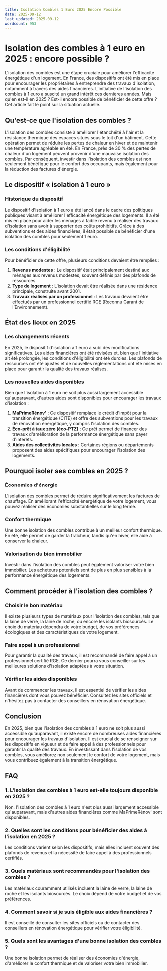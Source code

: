 ```yaml
---
title: Isolation Combles 1 Euro 2025 Encore Possible
date: 2025-09-12
last_updated: 2025-09-12
wordcount: 953
---
```


# Isolation des combles à 1 euro en 2025 : encore possible ?

L'isolation des combles est une étape cruciale pour améliorer l'efficacité énergétique d'un logement. En France, des dispositifs ont été mis en place pour encourager les propriétaires à entreprendre des travaux d'isolation, notamment à travers des aides financières. L'initiative de l'isolation des combles à 1 euro a suscité un grand intérêt ces dernières années. Mais qu'en est-il en 2025 ? Est-il encore possible de bénéficier de cette offre ? Cet article fait le point sur la situation actuelle.

## Qu'est-ce que l'isolation des combles ?

L'isolation des combles consiste à améliorer l'étanchéité à l'air et la résistance thermique des espaces situés sous le toit d'un bâtiment. Cette opération permet de réduire les pertes de chaleur en hiver et de maintenir une température agréable en été. En France, près de 30 % des pertes de chaleur d'un logement peuvent provenir d'une mauvaise isolation des combles. Par conséquent, investir dans l'isolation des combles est non seulement bénéfique pour le confort des occupants, mais également pour la réduction des factures d'énergie.

## Le dispositif « isolation à 1 euro »

### Historique du dispositif

Le dispositif d'isolation à 1 euro a été lancé dans le cadre des politiques publiques visant à améliorer l'efficacité énergétique des logements. Il a été mis en place pour aider les ménages à faible revenu à réaliser des travaux d'isolation sans avoir à supporter des coûts prohibitifs. Grâce à des subventions et des aides financières, il était possible de bénéficier d'une isolation des combles pour seulement 1 euro.

### Les conditions d'éligibilité

Pour bénéficier de cette offre, plusieurs conditions devaient être remplies :

1. **Revenus modestes** : Le dispositif était principalement destiné aux ménages aux revenus modestes, souvent définis par des plafonds de ressources.
2. **Type de logement** : L'isolation devait être réalisée dans une résidence principale, construite avant 2001.
3. **Travaux réalisés par un professionnel** : Les travaux devaient être effectués par un professionnel certifié RGE (Reconnu Garant de l’Environnement).

## État des lieux en 2025

### Les changements récents

En 2025, le dispositif d'isolation à 1 euro a subi des modifications significatives. Les aides financières ont été révisées et, bien que l'initiative ait été prolongée, les conditions d'éligibilité ont été durcies. Les plafonds de ressources ont été ajustés et de nouvelles réglementations ont été mises en place pour garantir la qualité des travaux réalisés.

### Les nouvelles aides disponibles

Bien que l'isolation à 1 euro ne soit plus aussi largement accessible qu'auparavant, d'autres aides sont disponibles pour encourager les travaux d'isolation :

1. **MaPrimeRénov'** : Ce dispositif remplace le crédit d'impôt pour la transition énergétique (CITE) et offre des subventions pour les travaux de rénovation énergétique, y compris l'isolation des combles.
2. **Éco-prêt à taux zéro (éco-PTZ)** : Ce prêt permet de financer des travaux d'amélioration de la performance énergétique sans payer d'intérêts.
3. **Aides des collectivités locales** : Certaines régions ou départements proposent des aides spécifiques pour encourager l'isolation des logements.

## Pourquoi isoler ses combles en 2025 ?

### Économies d'énergie

L'isolation des combles permet de réduire significativement les factures de chauffage. En améliorant l'efficacité énergétique de votre logement, vous pouvez réaliser des économies substantielles sur le long terme.

### Confort thermique

Une bonne isolation des combles contribue à un meilleur confort thermique. En été, elle permet de garder la fraîcheur, tandis qu'en hiver, elle aide à conserver la chaleur.

### Valorisation du bien immobilier

Investir dans l'isolation des combles peut également valoriser votre bien immobilier. Les acheteurs potentiels sont de plus en plus sensibles à la performance énergétique des logements.

## Comment procéder à l'isolation des combles ?

### Choisir le bon matériau

Il existe plusieurs types de matériaux pour l'isolation des combles, tels que la laine de verre, la laine de roche, ou encore les isolants biosourcés. Le choix du matériau dépendra de votre budget, de vos préférences écologiques et des caractéristiques de votre logement.

### Faire appel à un professionnel

Pour garantir la qualité des travaux, il est recommandé de faire appel à un professionnel certifié RGE. Ce dernier pourra vous conseiller sur les meilleures solutions d'isolation adaptées à votre situation.

### Vérifier les aides disponibles

Avant de commencer les travaux, il est essentiel de vérifier les aides financières dont vous pouvez bénéficier. Consultez les sites officiels et n'hésitez pas à contacter des conseillers en rénovation énergétique.

## Conclusion

En 2025, bien que l'isolation des combles à 1 euro ne soit plus aussi accessible qu'auparavant, il existe encore de nombreuses aides financières pour encourager les travaux d'isolation. Il est crucial de se renseigner sur les dispositifs en vigueur et de faire appel à des professionnels pour garantir la qualité des travaux. En investissant dans l'isolation de vos combles, vous améliorez non seulement le confort de votre logement, mais vous contribuez également à la transition énergétique.

## FAQ

### 1. L'isolation des combles à 1 euro est-elle toujours disponible en 2025 ?

Non, l'isolation des combles à 1 euro n'est plus aussi largement accessible qu'auparavant, mais d'autres aides financières comme MaPrimeRénov' sont disponibles.

### 2. Quelles sont les conditions pour bénéficier des aides à l'isolation en 2025 ?

Les conditions varient selon les dispositifs, mais elles incluent souvent des plafonds de revenus et la nécessité de faire appel à des professionnels certifiés.

### 3. Quels matériaux sont recommandés pour l'isolation des combles ?

Les matériaux couramment utilisés incluent la laine de verre, la laine de roche et les isolants biosourcés. Le choix dépend de votre budget et de vos préférences.

### 4. Comment savoir si je suis éligible aux aides financières ?

Il est conseillé de consulter les sites officiels ou de contacter des conseillers en rénovation énergétique pour vérifier votre éligibilité.

### 5. Quels sont les avantages d'une bonne isolation des combles ?

Une bonne isolation permet de réaliser des économies d'énergie, d'améliorer le confort thermique et de valoriser votre bien immobilier.